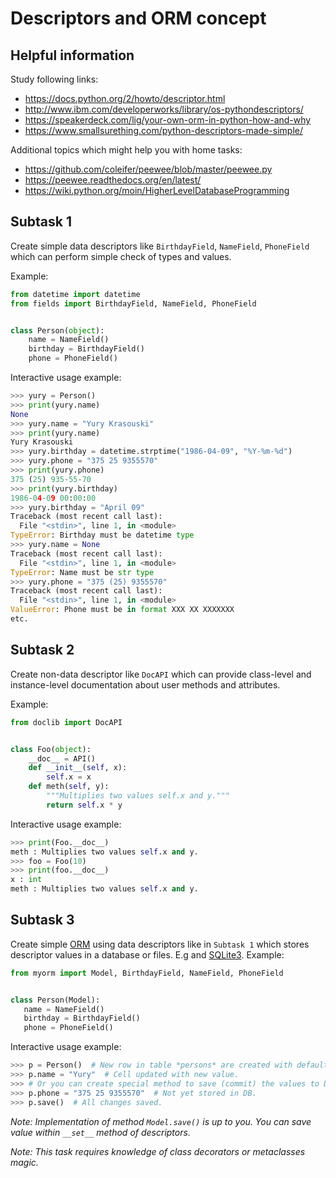 # Descriptors and ORM concept

## Helpful information

Study following links:
 - https://docs.python.org/2/howto/descriptor.html
 - http://www.ibm.com/developerworks/library/os-pythondescriptors/
 - https://speakerdeck.com/lig/your-own-orm-in-python-how-and-why
 - https://www.smallsurething.com/python-descriptors-made-simple/

Additional topics which might help you with home tasks:
 - https://github.com/coleifer/peewee/blob/master/peewee.py
 - https://peewee.readthedocs.org/en/latest/
 - https://wiki.python.org/moin/HigherLevelDatabaseProgramming


## Subtask 1

Create simple data descriptors like `BirthdayField`, `NameField`, `PhoneField`
which can perform simple check of types and values.

Example:

```python
from datetime import datetime
from fields import BirthdayField, NameField, PhoneField


class Person(object):
    name = NameField()
    birthday = BirthdayField()
    phone = PhoneField()
```

Interactive usage example:
```python
>>> yury = Person()
>>> print(yury.name)
None
>>> yury.name = "Yury Krasouski"
>>> print(yury.name)
Yury Krasouski
>>> yury.birthday = datetime.strptime("1986-04-09", "%Y-%m-%d")
>>> yury.phone = "375 25 9355570"
>>> print(yury.phone)
375 (25) 935-55-70
>>> print(yury.birthday)
1986-04-09 00:00:00
>>> yury.birthday = "April 09"
Traceback (most recent call last):
  File "<stdin>", line 1, in <module>
TypeError: Birthday must be datetime type
>>> yury.name = None
Traceback (most recent call last):
  File "<stdin>", line 1, in <module>
TypeError: Name must be str type
>>> yury.phone = "375 (25) 9355570"
Traceback (most recent call last):
  File "<stdin>", line 1, in <module>
ValueError: Phone must be in format XXX XX XXXXXXX
etc.
```


## Subtask 2

Create non-data descriptor like `DocAPI` which can provide class-level and
instance-level documentation about user methods and attributes.

Example:

```python
from doclib import DocAPI


class Foo(object):
    __doc__ = API()
    def __init__(self, x):
        self.x = x
    def meth(self, y):
        """Multiplies two values self.x and y."""
        return self.x * y
```

Interactive usage example:
```python
>>> print(Foo.__doc__)
meth : Multiplies two values self.x and y.
>>> foo = Foo(10)
>>> print(foo.__doc__)
x : int
meth : Multiplies two values self.x and y.
```


## Subtask 3

Create simple [ORM] using data descriptors like in `Subtask 1` which stores
descriptor values in a database or files. E.g and [SQLite3].
Example:

```python
from myorm import Model, BirthdayField, NameField, PhoneField


class Person(Model):
   name = NameField()
   birthday = BirthdayField()
   phone = PhoneField()
```

Interactive usage example:
```python
>>> p = Person()  # New row in table *persons* are created with default values for fields.
>>> p.name = "Yury"  # Cell updated with new value.
>>> # Or you can create special method to save (commit) the values to DB like bellow.
>>> p.phone = "375 25 9355570"  # Not yet stored in DB.
>>> p.save()  # All changes saved.
```
_Note: Implementation of method `Model.save()` is up to you. You can save
value within `__set__` method of descriptors._

_Note: This task requires knowledge of class decorators or metaclasses magic._


[ORM]: https://en.wikipedia.org/wiki/Object-relational_mapping
[SQLite3]: https://en.wikipedia.org/wiki/SQLite

